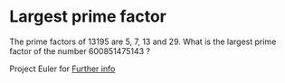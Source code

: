 # Largest prime factor

The prime factors of 13195 are 5, 7, 13 and 29.
What is the largest prime factor of the number 600851475143 ?

Project Euler for [Further info](https://projecteuler.net/problem=3)
